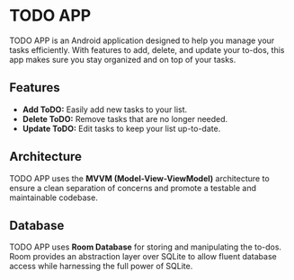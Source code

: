 <!DOCTYPE html>
<html lang="en">
<head>
    <meta charset="UTF-8">
    <meta name="viewport" content="width=device-width, initial-scale=1.0"
</head>
<body>
    <h1>TODO APP</h1>
    <p>TODO APP is an Android application designed to help you manage your tasks efficiently. With features to add, delete, and update your to-dos, this app makes sure you stay organized and on top of your tasks.</p>
    <h2>Features</h2>
    <ul>
        <li><strong>Add ToDO:</strong> Easily add new tasks to your list.</li>
        <li><strong>Delete ToDO:</strong> Remove tasks that are no longer needed.</li>
        <li><strong>Update ToDO:</strong> Edit tasks to keep your list up-to-date.</li>
    </ul>
    <h2>Architecture</h2>
    <p>TODO APP uses the <strong>MVVM (Model-View-ViewModel)</strong> architecture to ensure a clean separation of concerns and promote a testable and maintainable codebase.</p>
    <h2>Database</h2>
    <p>TODO APP uses <strong>Room Database</strong> for storing and manipulating the to-dos. Room provides an abstraction layer over SQLite to allow fluent database access while harnessing the full power of SQLite.</p>
</body>
</html>
